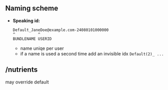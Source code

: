 
Naming scheme
----------------------------------------------------------

- **Speaking id:**
  ```
  Default_JaneDoe@example.com-24080101000000
  ^          ^
  BUNDLENAME USERID
  ```
  - name uniqe per user
  - if a name is used a second time add an invisible idx `Default(2)_ ...`


/nutrients
----------------------------------------------------------

may override default
